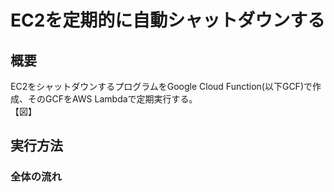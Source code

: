 # EC2を定期的に自動シャットダウンする  
## 概要  
EC2をシャットダウンするプログラムをGoogle Cloud Function(以下GCF)で作成、そのGCFをAWS Lambdaで定期実行する。  
【図】  

## 実行方法  
### 全体の流れ 
